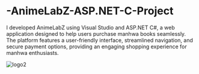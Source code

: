 # -AnimeLabZ-ASP.NET-C-Project
I developed AnimeLabZ using Visual Studio and ASP.NET C#, a web application designed to help users purchase manhwa books seamlessly. The platform features a user-friendly interface, streamlined navigation, and secure payment options, providing an engaging shopping experience for manhwa enthusiasts.


![logo2](https://github.com/user-attachments/assets/fdf3fa82-f1dc-4adc-a856-f3cb0fee1515)
